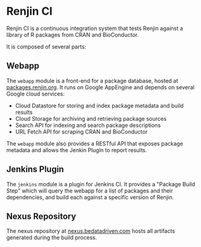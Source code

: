 
# Renjin CI 

Renjin CI is a continuous integration system that tests Renjin against a library of R packages from CRAN and
BioConductor.

It is composed of several parts:

## Webapp

The `webapp` module is a front-end for a package database, hosted at [packages.renjin.org](http://packages.renjin.org).
It runs on Google AppEngine and depends on several Google cloud services:

  * Cloud Datastore for storing and index package metadata and build results
  * Cloud Storage for archiving and retrieving package sources
  * Search API for indexing and search package descriptions
  * URL Fetch API for scraping CRAN and BioConductor
  
The `webapp` module also provides a RESTful API that exposes package metadata and allows the Jenkin Plugin to 
report results.
  
## Jenkins Plugin

The `jenkins` module is a plugin for Jenkins CI. It provides a "Package Build Step" which will query the webapp
for a list of packages and their dependencies, and build each against a specific version of Renjin.

## Nexus Repository

The nexus repository at [nexus.bedatadriven.com](https://nexus.bedatadriven.com)
hosts all artifacts generated during the build process.